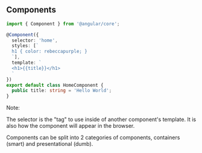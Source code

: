 ## Components

```typescript
import { Component } from '@angular/core';

@Component({
  selector: 'home',
  styles: [`
  h1 { color: rebeccapurple; }
  `],
  template: `
  <h1>{{title}}</h1>
  `
})
export default class HomeComponent {
  public title: string = 'Hello World';
}
```

Note:

The selector is the "tag" to use inside of another component's template. It is also how the component will appear in the browser.

Components can be split into 2 categories of components, containers (smart) and presentational (dumb).